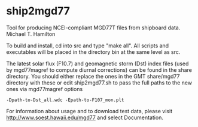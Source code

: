 # ship2mgd77

Tool for producing NCEI-compliant MGD77T files from shipboard data.
Michael T. Hamilton

To build and install, cd into src and type "make all".
All scripts and executables will be placed in the directory bin
at the same level as src.

The latest solar flux (F10.7) and geomagnetic storm (Dst) index files (used by mgd77magref to compute diurnal corrections) can be found in the share
directory.  You should either replace the ones in the GMT
share/mgd77 directory with these or edit ship2mgd77.sh to
pass the full paths to the new ones via mgd77magref options

	-Dpath-to-Dst_all.wdc -Epath-to-F107_mon.plt
	
For information about usage and to download test data, please visit
http://www.soest.hawaii.edu/mgd77 and select Documentation.
